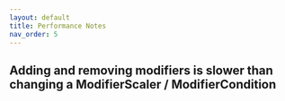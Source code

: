 ```yaml
---
layout: default
title: Performance Notes
nav_order: 5
---
```


## Adding and removing modifiers is slower than changing a ModifierScaler / ModifierCondition